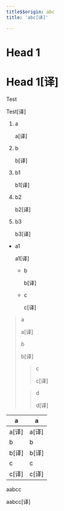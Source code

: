 ```yaml
---
title$$origin: abc
title: 'abc[译]'

---
```


# Head 1

# Head 1[译]

Test

Test[译]

1. a

   a[译]

1. b

   b[译]

1. b1

   b1[译]

1. b2

   b2[译]

1. b3

   b3[译]

- a1

  a1[译]

  - b

    b[译]

  - c

    c[译]

> a
>
> a[译]
>
>
> b
>
> b[译]
>
>
> > c
> >
> > c[译]
> >
>
> > d
> >
> > d[译]
> >

| a | a |
| --- | --- |
| a[译] | a[译] |
| b | b |
| b[译] | b[译] |
| c | c |
| c[译] | c[译] |

<code-example src="/abc"></code-example>a<live-example src="/def">abc</live-example>c

<code-example src="/abc"></code-example>a<live-example src="/def">abc</live-example>c[译]

